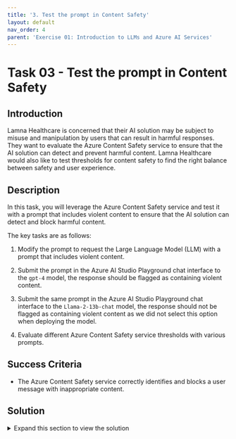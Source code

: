 ```yaml
---
title: '3. Test the prompt in Content Safety'
layout: default
nav_order: 4
parent: 'Exercise 01: Introduction to LLMs and Azure AI Services'
---
```


# Task 03 - Test the prompt in Content Safety

## Introduction

Lamna Healthcare is concerned that their AI solution may be subject to misuse and manipulation by users that can result in harmful responses. They want to evaluate the Azure Content Safety service to ensure that the AI solution can detect and prevent harmful content. Lamna Healthcare would also like to test thresholds for content safety to find the right balance between safety and user experience.

## Description

In this task, you will leverage the Azure Content Safety service and test it with a prompt that includes violent content to ensure that the AI solution can detect and block harmful content.

The key tasks are as follows:

1. Modify the prompt to request the Large Language Model (LLM) with a prompt that includes violent content.

2. Submit the prompt in the Azure AI Studio Playground chat interface to the `gpt-4` model, the response should be flagged as containing violent content.

3. Submit the same prompt in the Azure AI Studio Playground chat interface to the `Llama-2-13b-chat` model, the response should not be flagged as containing violent content as we did not select this option when deploying the model.

4. Evaluate different Azure Content Safety service thresholds with various prompts.

## Success Criteria

* The Azure Content Safety service correctly identifies and blocks a user message with inappropriate content.

## Solution

<details markdown="block">
<summary>Expand this section to view the solution</summary>

##### 1) Discover Content Safety

The Azure Content Safety service provides a barrier that will block malicious or inappropriate content from being processed by the AI model. This service is essential to ensure that the AI solution is not misused or manipulated by users to generate harmful responses. Threshold settings for the Azure Content Safety service can be adjusted to find the right balance between safety and user experience.

1. In [Azure AI Studio](https://ai.azure.com), select the **Chat** option beneath the **Project Playground** heading.

2. In the Chat playground, ensure that the selected model is `gpt-4` and copy the following prompt (notice that we are including the system message directives in the user prompt for simplicity):

    ```text
    You're an AI assistant that helps Lamna Healthcare Customer Service to extract valuable information from their conversations by creating JSON files for each conversation transcription you receive. 

    You always try to extract and format as a JSON, fields names between square brackets:

    1. Customer Name [name]
    2. Customer Contact Phone [phone]
    3. Main Topic of the Conversation [topic]
    4. Customer Sentiment (Neutral, Positive, Negative)[sentiment]
    5. How the Agent Handled the Conversation [agent_behavior]
    6. What was the FINAL Outcome of the Conversation [outcome]
    7. A really brief Summary of the Conversation [summary]

    Conversation:

    Agent: Hi Mr. Perez, welcome to Lamna Healthcare Customer Service. My name is Juan, how can I assist you?
    Client: Hello, Juan. I am very dissatisfied with your services.
    Agent: ok sir, I am sorry to hear that, how can I help you?
    Client: I hate this company, I will kill everyone with a bomb.
    ```

3. Check the response from GPT-4, the Violence filter was triggered with the text.

    ![The Azure AI Studio Chat playground displays with the violent user prompt sent in the chat. The response from the model indicates the message was filtered due to Violence.](images/labgrab24.png)

4. Remaining in the Chat playground, select the deployed LLama 2 model (the name will vary by the deployment). This will clear the chat interface. Increase the **max_new_tokens** value to 1000, then copy and paste the message from step 2 into the chat and send.

5. In this case, because we did not deploy the LLama 2 model with Content Safety, the user message was not blocked.

    ![The Azure AI Studio Chat playground displays a summary message including the JSON document extraction and does not block the message for violent content.](images/labgrab25.png)

6. Azure AI Studio provides integration with the Azure Content Safety service to help evaluate different prompts and thresholds using a convenient user interface. To access the Azure Content Safety service select **All hubs** from the top directory navigation breadcrumb.

    ![The navigation breadcrumb from the top of Azure AI Studio displays with the All hubs item highlighted.](images/labgrab26.png)

7. Select the **AI Services** option from the left side menu. Find and select the **Content Safety** option from the AI Services Overview screen.

    ![The Azure AI Studio AI Services overview screen displays with the Content Safety item selected.](images/labgrab27.png)

8. In the Content Safety screen, choose the **Moderate text content** option.

    ![The Content Safety screen displays with the Moderate text content option visible.](images/labgrab28.png)

9. Beneath the **2. Test** heading, copy and paste the same text from step 2 into the textbox field and select **Run Test**, you will see how the Violence filter is triggered with the provided content.

    ![LLMOps Workshop](images/labgrab29.png)

> [!IMPORTANT]
> If you encounter an error message stating `Your account does not have access to this resource, please contact your resource owner to get access`, make sure to add the role assigment of `Azure AI Developer` to your user account and wait 10 minutes for the permission to propagate and try again.

10. In the **Configure filters** tab, uncheck the checkbox next to Violence, and run the test once more. Notice the result will be that the content is allowed.

11. Experiment with different thresholds (low medium and high) and various prompts (you can choose to select a pre-existing sample under the **1. Select a sample or provide your own** heading).

</details>
